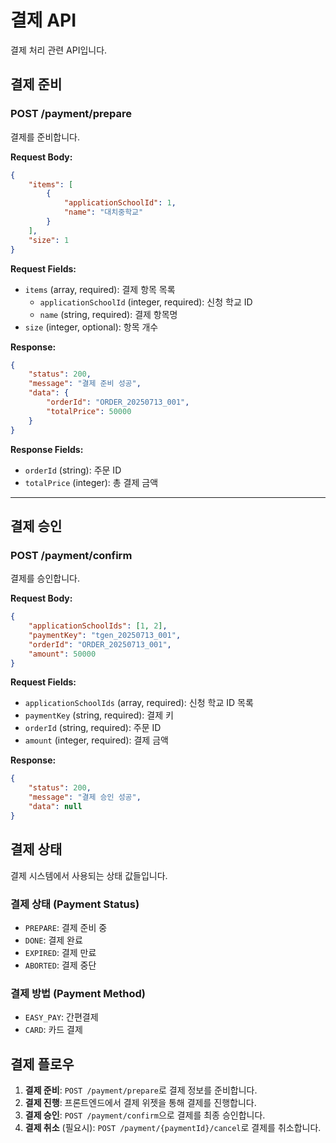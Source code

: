 # 결제 API

결제 처리 관련 API입니다.

## 결제 준비

### POST /payment/prepare

결제를 준비합니다.

**Request Body:**

```json
{
    "items": [
        {
            "applicationSchoolId": 1,
            "name": "대치중학교"
        }
    ],
    "size": 1
}
```

**Request Fields:**

-   `items` (array, required): 결제 항목 목록
    -   `applicationSchoolId` (integer, required): 신청 학교 ID
    -   `name` (string, required): 결제 항목명
-   `size` (integer, optional): 항목 개수

**Response:**

```json
{
    "status": 200,
    "message": "결제 준비 성공",
    "data": {
        "orderId": "ORDER_20250713_001",
        "totalPrice": 50000
    }
}
```

**Response Fields:**

-   `orderId` (string): 주문 ID
-   `totalPrice` (integer): 총 결제 금액

---

## 결제 승인

### POST /payment/confirm

결제를 승인합니다.

**Request Body:**

```json
{
    "applicationSchoolIds": [1, 2],
    "paymentKey": "tgen_20250713_001",
    "orderId": "ORDER_20250713_001",
    "amount": 50000
}
```

**Request Fields:**

-   `applicationSchoolIds` (array, required): 신청 학교 ID 목록
-   `paymentKey` (string, required): 결제 키
-   `orderId` (string, required): 주문 ID
-   `amount` (integer, required): 결제 금액

**Response:**

```json
{
    "status": 200,
    "message": "결제 승인 성공",
    "data": null
}
```

## 결제 상태

결제 시스템에서 사용되는 상태 값들입니다.

### 결제 상태 (Payment Status)

-   `PREPARE`: 결제 준비 중
-   `DONE`: 결제 완료
-   `EXPIRED`: 결제 만료
-   `ABORTED`: 결제 중단

### 결제 방법 (Payment Method)

-   `EASY_PAY`: 간편결제
-   `CARD`: 카드 결제

## 결제 플로우

1. **결제 준비**: `POST /payment/prepare`로 결제 정보를 준비합니다.
2. **결제 진행**: 프론트엔드에서 결제 위젯을 통해 결제를 진행합니다.
3. **결제 승인**: `POST /payment/confirm`으로 결제를 최종 승인합니다.
4. **결제 취소** (필요시): `POST /payment/{paymentId}/cancel`로 결제를 취소합니다.
